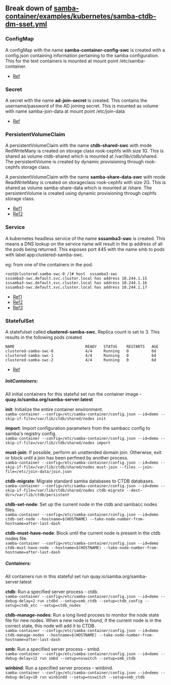 ## Break down of [samba-container/examples/kubernetes/samba-ctdb-dm-sset.yml](https://github.com/samba-in-kubernetes/samba-container/blob/77a5104c6dea44869d753de455bf9477d4cb5404/examples/kubernetes/samba-ctdb-dm-sset.yml)

### ConfigMap
A configMap with the name **samba-container-config-swc** is created with a config.json containing information pertaining to the samba configuration. This for the test containers is mounted at mount point /etc/samba-container.
- [Ref](https://matthewpalmer.net/kubernetes-app-developer/articles/ultimate-configmap-guide-kubernetes.html)

### Secret
A secret with the name **ad-join-secret** is created. This contains the username/password of the AD joining secret. This is mounted as volume with name samba-join-data at mount point /etc/join-data
- [Ref](https://kubernetes.io/docs/tasks/inject-data-application/distribute-credentials-secure/)

### PersistentVolumeClaim
A persistentVolumeClaim with the name **ctdb-shared-swc** with mode RedWriteMany is created on storage class rook-cephfs with size 1G. This is shared as volume ctdb-shared which is mounted at /var/lib/ctdb/shared. The persistentVolume is created by dynamic provisioning through rook-cephfs storage class.

A persistentVolumeClaim with the name **samba-share-data-swc** with mode ReadWriteMany is created on storageclass rook-cephfs with size 2G. This is shared as volume samba-share-data which is mounted at /share. The persistentVolume is created using dynamic provisioning through cephfs storage class.

- [Ref1](https://kubernetes.io/docs/tutorials/kubernetes-basics/expose/expose-intro/)
- [Ref2](https://medium.com/avmconsulting-blog/persistent-volumes-pv-and-claims-pvc-in-kubernetes-bd76923a61f6)

### Service
 A kubernetes headless service of the name **sssamba3-swc** is created. This means a DNS lookup on the service name will result in the ip address of all the pods being returned. This exposes port 445 with the name smb to pods with label app:clustered-samba-swc.

eg: from one of the containers in the pod.
```
root@clustered-samba-swc-0 /]# host  sssamba3-swc
sssamba3-swc.default.svc.cluster.local has address 10.244.1.15
sssamba3-swc.default.svc.cluster.local has address 10.244.1.16
sssamba3-swc.default.svc.cluster.local has address 10.244.1.17
```
- [Ref1](https://www.youtube.com/watch?v=T4Z7visMM4E)
- [Ref2](https://kubernetes.io/docs/tutorials/kubernetes-basics/expose/expose-intro/)
- [Ref3](https://stackoverflow.com/questions/52707840/what-is-a-headless-service-what-does-it-do-accomplish-and-what-are-some-legiti)

### StatefulSet
A statefulset called **clustered-samba-swc**. Replica count is set to 3. This results in the following pods created

```
NAME                               READY   STATUS    RESTARTS   AGE
clustered-samba-swc-0              4/4     Running   0          6d
clustered-samba-swc-1              4/4     Running   0          6d
clustered-samba-swc-2              4/4     Running   0          6d
```
- [Ref](https://medium.com/stakater/k8s-deployments-vs-statefulsets-vs-daemonsets-60582f0c62d4)

##### InitContainers:
All initial containers for this stateful set run the container image - **quay.io/samba.org/samba-server:latest**

**init**: Initialize the entire container environment.\
```samba-container --config=/etc/samba-container/config.json --id=demo --skip-if-file=/var/lib/ctdb/shared/nodes init```

**import**: Import configuration parameters from the sambacc config to samba's registry config.\
```samba-container --config=/etc/samba-container/config.json --id=demo --skip-if-file=/var/lib/ctdb/shared/nodes import```

**must-join**: If possible, perform an unattended domain join. Otherwise, exit or block until a join has been perfmed by another process.\
```samba-container --config=/etc/samba-container/config.json --id=demo --skip-if-file=/var/lib/ctdb/shared/nodes must-join --files --join-file=/etc/join-data/join.json```

**ctdb-migrate**: Migrate standard samba databases to CTDB databases.\
```samba-container --config=/etc/samba-container/config.json --id=demo --skip-if-file=/var/lib/ctdb/shared/nodes ctdb-migrate --dest-dir=/var/lib/ctdb/persistent```

**ctdb-set-node**: Set up the current node in the ctdb and sambacc nodes files.\
```samba-container --config=/etc/samba-container/config.json --id=demo ctdb-set-node --hostname=$(HOSTNAME) --take-node-number-from-hostname=after-last-dash```

**ctdb-must-have-node**: Block until the current node is present in the ctdb nodes file.\
```samba-container --config=/etc/samba-container/config.json --id=demo ctdb-must-have-node --hostname=$(HOSTNAME) --take-node-number-from-hostname=after-last-dash```

##### Containers:
All containers run in this stateful set run quay.io/samba.org/samba-server:latest

**ctdb**: Run a specified server process - ctdb.\
```samba-container --config=/etc/samba-container/config.json --id=demo --debug-delay=2 run ctdbd --setup=smb_ctdb --setup=ctdb_config --setup=ctdb_etc --setup=ctdb_nodes```

**ctdb-manage-nodes**: Run a long lived procees to monitor the node state file for new nodes. When a new node is found, if the current node is in the correct state, this node will add it to CTDB.\
```samba-container --config=/etc/samba-container/config.json --id=demo ctdb-manage-nodes --hostname=$(HOSTNAME) --take-node-number-from-hostname=after-last-dash```

**smb**: Run a specified server process - smbd.\
```samba-container --config=/etc/samba-container/config.json --id=demo --debug-delay=12 run smbd --setup=nsswitch --setup=smb_ctdb```

**winbind**: Run a specified server process - winbind.\
```samba-container --config=/etc/samba-container/config.json --id=demo --debug-delay=10 run winbindd --setup=nsswitch --setup=smb_ctdb```
